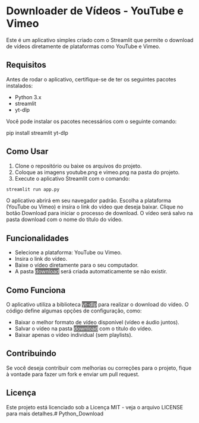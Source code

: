 # Downloader de Vídeos - YouTube e Vimeo

Este é um aplicativo simples criado com o Streamlit que permite o download de vídeos diretamente de plataformas como YouTube e Vimeo.

## Requisitos

Antes de rodar o aplicativo, certifique-se de ter os seguintes pacotes instalados:

- Python 3.x
- streamlit
- yt-dlp

Você pode instalar os pacotes necessários com o seguinte comando:


pip install streamlit yt-dlp
## Como Usar
1. Clone o repositório ou baixe os arquivos do projeto.
2. Coloque as imagens youtube.png e vimeo.png na pasta do projeto.
3. Execute o aplicativo Streamlit com o comando:

```bash
streamlit run app.py
```

O aplicativo abrirá em seu navegador padrão. Escolha a plataforma (YouTube ou Vimeo) e insira o link do vídeo que deseja baixar. Clique no botão Download para iniciar o processo de download. O vídeo será salvo na pasta download com o nome do título do vídeo.

## Funcionalidades
- Selecione a plataforma: YouTube ou Vimeo.
- Insira o link do vídeo.
- Baixe o vídeo diretamente para o seu computador.
- A pasta <mark style="background-color:rgb(114, 113, 113); color: white;">download</mark> será criada automaticamente se não existir.

## Como Funciona
O aplicativo utiliza a biblioteca <mark style="background-color:rgb(114, 113, 113); color: white;">yt-dlp</mark> para realizar o download do vídeo. O código define algumas opções de configuração, como:

- Baixar o melhor formato de vídeo disponível (vídeo e áudio juntos).
- Salvar o vídeo na pasta <mark style="background-color:rgb(114, 113, 113); color: white;">download</mark> com o título do vídeo.
- Baixar apenas o vídeo individual (sem playlists).

## Contribuindo
Se você deseja contribuir com melhorias ou correções para o projeto, fique à vontade para fazer um fork e enviar um pull request.

## Licença
Este projeto está licenciado sob a Licença MIT - veja o arquivo LICENSE para mais detalhes.# Python_Download
